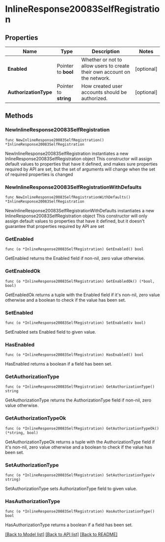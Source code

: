 # InlineResponse20083SelfRegistration

## Properties

Name | Type | Description | Notes
------------ | ------------- | ------------- | -------------
**Enabled** | Pointer to **bool** | Whether or not to allow users to create their own account on the network. | [optional] 
**AuthorizationType** | Pointer to **string** | How created user accounts should be authorized. | [optional] 

## Methods

### NewInlineResponse20083SelfRegistration

`func NewInlineResponse20083SelfRegistration() *InlineResponse20083SelfRegistration`

NewInlineResponse20083SelfRegistration instantiates a new InlineResponse20083SelfRegistration object
This constructor will assign default values to properties that have it defined,
and makes sure properties required by API are set, but the set of arguments
will change when the set of required properties is changed

### NewInlineResponse20083SelfRegistrationWithDefaults

`func NewInlineResponse20083SelfRegistrationWithDefaults() *InlineResponse20083SelfRegistration`

NewInlineResponse20083SelfRegistrationWithDefaults instantiates a new InlineResponse20083SelfRegistration object
This constructor will only assign default values to properties that have it defined,
but it doesn't guarantee that properties required by API are set

### GetEnabled

`func (o *InlineResponse20083SelfRegistration) GetEnabled() bool`

GetEnabled returns the Enabled field if non-nil, zero value otherwise.

### GetEnabledOk

`func (o *InlineResponse20083SelfRegistration) GetEnabledOk() (*bool, bool)`

GetEnabledOk returns a tuple with the Enabled field if it's non-nil, zero value otherwise
and a boolean to check if the value has been set.

### SetEnabled

`func (o *InlineResponse20083SelfRegistration) SetEnabled(v bool)`

SetEnabled sets Enabled field to given value.

### HasEnabled

`func (o *InlineResponse20083SelfRegistration) HasEnabled() bool`

HasEnabled returns a boolean if a field has been set.

### GetAuthorizationType

`func (o *InlineResponse20083SelfRegistration) GetAuthorizationType() string`

GetAuthorizationType returns the AuthorizationType field if non-nil, zero value otherwise.

### GetAuthorizationTypeOk

`func (o *InlineResponse20083SelfRegistration) GetAuthorizationTypeOk() (*string, bool)`

GetAuthorizationTypeOk returns a tuple with the AuthorizationType field if it's non-nil, zero value otherwise
and a boolean to check if the value has been set.

### SetAuthorizationType

`func (o *InlineResponse20083SelfRegistration) SetAuthorizationType(v string)`

SetAuthorizationType sets AuthorizationType field to given value.

### HasAuthorizationType

`func (o *InlineResponse20083SelfRegistration) HasAuthorizationType() bool`

HasAuthorizationType returns a boolean if a field has been set.


[[Back to Model list]](../README.md#documentation-for-models) [[Back to API list]](../README.md#documentation-for-api-endpoints) [[Back to README]](../README.md)


